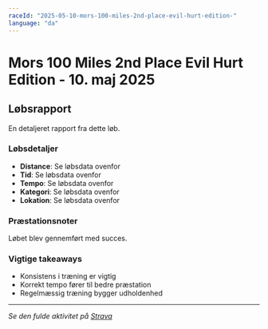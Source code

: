```yaml
---
raceId: "2025-05-10-mors-100-miles-2nd-place-evil-hurt-edition-"
language: "da"
---
```


# Mors 100 Miles 2nd Place Evil Hurt Edition  - 10. maj 2025

## Løbsrapport

En detaljeret rapport fra dette løb.

### Løbsdetaljer

- **Distance**: Se løbsdata ovenfor
- **Tid**: Se løbsdata ovenfor  
- **Tempo**: Se løbsdata ovenfor
- **Kategori**: Se løbsdata ovenfor
- **Lokation**: Se løbsdata ovenfor

### Præstationsnoter

Løbet blev gennemført med succes.

### Vigtige takeaways

- Konsistens i træning er vigtig
- Korrekt tempo fører til bedre præstation
- Regelmæssig træning bygger udholdenhed

---

_Se den fulde aktivitet på [Strava](https://www.strava.com/activities/15721472352)_